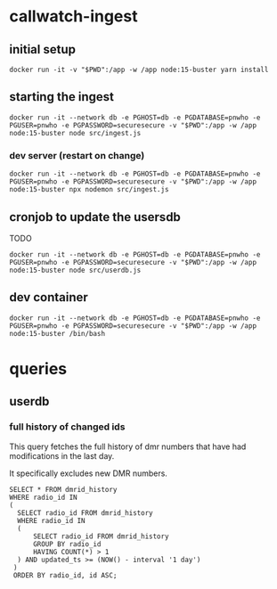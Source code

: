 # callwatch-ingest

## initial setup

```
docker run -it -v "$PWD":/app -w /app node:15-buster yarn install
```

## starting the ingest

```
docker run -it --network db -e PGHOST=db -e PGDATABASE=pnwho -e PGUSER=pnwho -e PGPASSWORD=securesecure -v "$PWD":/app -w /app node:15-buster node src/ingest.js
```

### dev server (restart on change)

```
docker run -it --network db -e PGHOST=db -e PGDATABASE=pnwho -e PGUSER=pnwho -e PGPASSWORD=securesecure -v "$PWD":/app -w /app node:15-buster npx nodemon src/ingest.js
```

## cronjob to update the usersdb

TODO
```
docker run -it --network db -e PGHOST=db -e PGDATABASE=pnwho -e PGUSER=pnwho -e PGPASSWORD=securesecure -v "$PWD":/app -w /app node:15-buster node src/userdb.js
```

## dev container

```
docker run -it --network db -e PGHOST=db -e PGDATABASE=pnwho -e PGUSER=pnwho -e PGPASSWORD=securesecure -v "$PWD":/app -w /app node:15-buster /bin/bash
```
# queries

## userdb

### full history of changed ids

This query fetches the full history of dmr numbers that have had
modifications in the last day.

It specifically excludes new DMR numbers.

```
SELECT * FROM dmrid_history
WHERE radio_id IN
(
  SELECT radio_id FROM dmrid_history
  WHERE radio_id IN
  (
	  SELECT radio_id FROM dmrid_history
	  GROUP BY radio_id
      HAVING COUNT(*) > 1
  ) AND updated_ts >= (NOW() - interval '1 day')
 )
 ORDER BY radio_id, id ASC;
```
